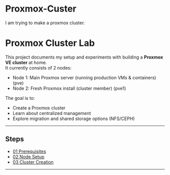 # Proxmox-Custer
I am trying to make a proxmox cluster.
# Proxmox Cluster Lab

This project documents my setup and experiments with building a **Proxmox VE cluster** at home.  
It currently consists of 2 nodes:

- Node 1: Main Proxmox server (running production VMs & containers) (pve)
- Node 2: Fresh Proxmox install (cluster member) (pve1)

The goal is to:
- Create a Proxmox cluster
- Learn about centralized management
- Explore migration and shared storage options (NFS/CEPH)

---

## Steps
- [01 Prerequisites](Docs/01_Prerequisites.md)
- [02 Node Setup](Docs/02_Node-Setup.md)
- [03 Cluster Creation](Docs/03_Cluster-Creation.md)

---
